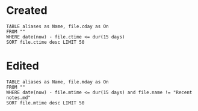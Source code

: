 # Created
```dataview
TABLE aliases as Name, file.cday as On
FROM ""
WHERE date(now) - file.ctime <= dur(15 days)
SORT file.ctime desc LIMIT 50
```

# Edited
```dataview
TABLE aliases as Name, file.mday as On
FROM ""
WHERE date(now) - file.mtime <= dur(15 days) and file.name != "Recent notes.md"
SORT file.mtime desc LIMIT 50
```
